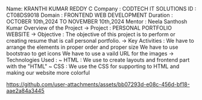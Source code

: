 Name: KRANTHI KUMAR REDDY C
Company : CODTECH IT SOLUTIONS
ID : CT08DS9018
Domain : FRONTEND WEB DEVELOPMENT
Duration : OCTOBER 10th,2024 TO NOVEMBER 10th,2024
Mentor :  Neela Santhosh Kumar
  Overview of the Project
   -> Project : PERSONAL PORTFOLIO WEBSITE
   -> Objective :
             The objective of this project is to perform or creating resume that is call personal portfolio.
   -> Key Activities :
             We have to arrange the elements in proper order and proper size 
             We have to use bootstrao to get icons
             We have to use a vaild URL for the images
   -> Technologies Used :
             ~ HTML : We use to create layouts and frontend part with the "HTML"
             ~ CSS  : We use the CSS for supporting to HTML and making our website more colorful
              
           
    

https://github.com/user-attachments/assets/bb07293d-e08c-456d-bf18-aae2a84a3445

